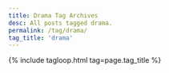 ```yaml
---
title: Drama Tag Archives
desc: All posts tagged drama.
permalink: /tag/drama/
tag_title: 'drama'
---
```

{% include tagloop.html tag=page.tag_title %}